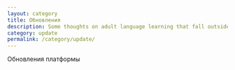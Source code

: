 ```yaml
---
layout: category
title: Обновления
description: Some thoughts on adult language learning that fall outside the standard techniques of translation and grammar study.
category: update
permalink: /category/update/
---
```


Обновления платформы
